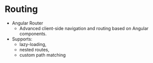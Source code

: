 # Routing
- Angular Router
    - Advanced client-side navigation and routing based on Angular components.
- Supports:
    - lazy-loading,
    - nested routes,
    - custom path matching